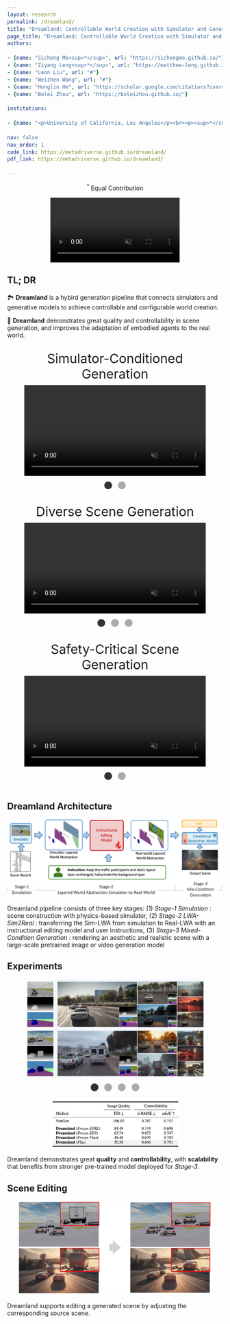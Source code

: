 ```yaml
---
layout: research
permalink: /dreamland/
title: "Dreamland: Controllable World Creation with Simulator and Generative Models"
page_title: "Dreamland: Controllable World Creation with Simulator and Generative Models"
authors:

- {name: "Sicheng Mo<sup>*</sup>", url: "https://sichengmo.github.io/"}
- {name: "Ziyang Leng<sup>*</sup>", url: "https://matthew-leng.github.io/"}
- {name: "Leon Liu", url: "#"}
- {name: "Weizhen Wang", url: "#"}
- {name: "Honglin He", url: "https://scholar.google.com/citations?user=Y0Qrwg0AAAAJ&hl"}
- {name: "Bolei Zhou", url: "https://boleizhou.github.io/"}

institutions:

- {name: "<p>University of California, Los Angeles</p><br><p><sup>*</sup> Equal Contribution</p>"}

nav: false
nav_order: 1
code_link: https://metadriverse.github.io/dreamland/
pdf_link: https://metadriverse.github.io/dreamland/

---
```


<p style="text-align: center;"><sup>*</sup> Equal Contribution</p>

<style>
.video-container {
  position: relative;
  max-width: 60%; /* Adjust this value to control the maximum width of the video container */
}

.teaser {
  margin: 0 auto; /* Optional: center the video container horizontally */
}

.video-container video {
  display: block;
  margin: 0 auto;
  max-width: 100%;
  max-height: 100%;
}

/* .video-grid {
    margin-top: 18px;
    display: grid;
    grid-template-columns: 1fr 1fr; /* Creates two columns */
    grid-gap: 30px; /* Space between videos */
} */

.video-grid {
    margin-top: 18px;
    display: grid;
    grid-template-rows: 1fr 1fr 1fr; /* Two rows */
    grid-gap: 70px; /* Space between items */
    justify-items: center; /* Horizontally center items */
    align-items: center; /* Vertically center items */
}

.video-grid figure {
    display: flex;
    flex-direction: column; /* Stack video and caption */
    align-items: center; /* Center video and caption */
    justify-content: center; /* Center content */
    margin: 0; /* Reset default margin */
}

.video-grid video {
    display: block;
    width: 80%; /* Adjust as needed */
    height: auto; /* Maintain aspect ratio */
}

.video-section {
  margin-bottom: 60px;
}

video {
  width: 100%;
  /* max-width: 1000px; */
  height: auto;
  margin: 0 auto;
}

.dots {
  display: flex;
  justify-content: center;
  gap: 10px;
}

.dot {
  font-size: 24px;
  cursor: pointer;
  color: #aaa;
}

.dot.active {
  color: #333;
}

</style>

<div class="video-container teaser">
  <video loop autoplay muted playsinline src="../assets/img/dreamland/web_teaser.mp4"></video>
</div>


<!--research-section-splitter-->


## TL; DR

:national_park: **Dreamland** is a hybird generation pipeline that connects simulators and generative models to achieve controllable and configurable world creation.

:robot: **Dreamland** demonstrates great quality and controllability in scene generation, and improves the adaptation of embodied agents to the real world.

<!-- <div style="border-top: 1px solid #ccc; margin: 30px 0;"></div> -->


<!--research-section-splitter-->

<div style="display: grid; grid-template-columns: 1fr; gap: 0px; margin: 0 auto;">
  <figure style="display: flex; flex-direction: column; gap: 8px;">
    <figcaption style="text-align: center; font-size: 30px;">
        Simulator-Conditioned Generation
    </figcaption>
    <video id="videoPlayer1" style="display:block; width:100%; height:auto;" muted autoplay loop controls playsinline>
      <source src="../assets/img/dreamland/control_sample_1.mp4" type="video/mp4">
      Your browser does not support the video tag.
    </video>
    <div class="dots" data-player="videoPlayer1">
      <span class="dot active" data-src="../assets/img/dreamland/control_sample_1.mp4">●</span>
      <span class="dot" data-src="../assets/img/dreamland/control_sample_2.mp4">●</span>
    </div>
  </figure>
  <figure style="display: flex; flex-direction: column; gap: 8px;">
  <figcaption style="text-align: center; font-size: 30px;">
        Diverse Scene Generation
    </figcaption>
    <video id="videoPlayer2" style="display:block; width:100%; height:auto;" muted autoplay loop controls playsinline>
      <source src="../assets/img/dreamland/text_sample_1.mp4" type="video/mp4">
      Your browser does not support the video tag.
    </video>
    <div class="dots" data-player="videoPlayer2">
      <span class="dot active" data-src="../assets/img/dreamland/text_sample_1.mp4">●</span>
      <span class="dot" data-src="../assets/img/dreamland/text_sample_2.mp4">●</span>
      <span class="dot" data-src="../assets/img/dreamland/text_sample_3.mp4">●</span>
    </div>
  </figure>
  <figure style="display: flex; flex-direction: column; gap: 8px;">
  <figcaption style="text-align: center; font-size: 30px;">
        Safety-Critical Scene Generation
    </figcaption>
    <video id="videoPlayer3" style="display:block; width:100%; height:auto;" muted autoplay loop controls playsinline>
      <source src="../assets/img/dreamland/safe_sample_1.mp4" type="video/mp4">
      Your browser does not support the video tag.
    </video>
    <div class="dots" data-player="videoPlayer3">
      <span class="dot active" data-src="../assets/img/dreamland/safe_sample_1.mp4">●</span>
      <span class="dot" data-src="../assets/img/dreamland/safe_sample_2.mp4">●</span>
    </div>
  </figure>
</div>

<script>
  document.querySelectorAll('.dots').forEach(dotContainer => {
    const videoId = dotContainer.getAttribute('data-player');
    const videoElement = document.getElementById(videoId);
    const dots = dotContainer.querySelectorAll('.dot');

    dots.forEach(dot => {
      dot.addEventListener('click', () => {
        const src = dot.getAttribute('data-src');
        videoElement.src = src;
        videoElement.play();
    
        dots.forEach(d => d.classList.remove('active'));
        dot.classList.add('active');
      });
    });
  });
</script>

<!-- <div style="border-top: 1px solid #ccc; margin: 30px 0;"></div> -->

<!--research-section-splitter-->
  
## Dreamland Architecture


<div class="img-container" style="width: 100%; margin: 5px auto;">
    <img src="../assets/img/dreamland/pipeline.png" class="my-image" alt="Image" />
</div>

Dreamland pipeline consists of three key stages: (1) *Stage-1 Simulation* : scene construction with physics-based simulator, (2) *Stage-2 LWA-Sim2Real* : transferring the Sim-LWA from simulation to Real-LWA with an instructional editing model and user instructions, (3) *Stage-3 Mixed-Condition Generation* : rendering an aesthetic and realistic scene with a large-scale pretrained image or video generation model

<!-- <div style="margin-bottom: 15px"></div> -->

<!--research-section-splitter-->

## Experiments

<figure style="display: flex; flex-direction: column; gap: 8px;">
  <img id="imageViewer4" src="../assets/img/dreamland/qual1.jpg" 
       style="display:block; width:100%; height:auto;" alt="Scene Image"/>

  <div class="dots" data-player="imageViewer4">
    <span class="dot active" data-src="../assets/img/dreamland/qual1.jpg">●</span>
    <span class="dot" data-src="../assets/img/dreamland/qual2.jpg">●</span>
    <span class="dot" data-src="../assets/img/dreamland/qual3.jpg">●</span>
    <span class="dot" data-src="../assets/img/dreamland/qual4.jpg">●</span>
  </div>
  </figure>

<script>
  document.querySelectorAll('.dots').forEach(dotContainer => {
    const imageId = dotContainer.getAttribute('data-player');
    const imageElement = document.getElementById(imageId);
    const dots = dotContainer.querySelectorAll('.dot');

    dots.forEach(dot => {
      dot.addEventListener('click', () => {
        const src = dot.getAttribute('data-src');
        imageElement.src = src;

        dots.forEach(d => d.classList.remove('active'));
        dot.classList.add('active');
      });
    });
  });
</script>


<div class="img-container" style="width: 60%; margin: 5px auto;">
    <img src="../assets/img/dreamland/experiments.png" class="my-image" alt="Image" />
</div>

Dreamland demonstrates great **quality** and **controllability**, with **scalability** that benefits from stronger pre-trained model deployed for *Stage-3*.

<!-- <div style="margin-bottom: 15px"></div> -->


<!--research-section-splitter-->


## Scene Editing
<div class="img-container" style="width: 90%; margin: 5px auto;">
    <img src="../assets/img/dreamland/editing.jpg" class="my-image" alt="Image" />
</div>

Dreamland supports editing a generated scene by adjusting the corresponding source scene.



<!-- <pre><code class="language-plain">@article{xie2024vid2sim,
  title={Vid2Sim: Realistic and Interactive Simulation from Video for Urban Navigation},
  author={Ziyang Xie and Zhizheng Liu and Zhenghao Peng and Wayne Wu and Bolei Zhou},
  journal={Preprint},
  year={2024}
}
</code></pre> -->


